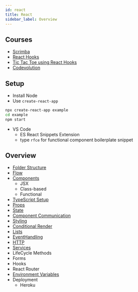 ```yaml
---
id: react
title: React
sidebar_label: Overview
---
```


## Courses

- [Scrimba](https://scrimba.com/course/glearnreact)
- [React Hooks](https://scrimba.com/course/greacthooks)
- [Tic Tac Toe using React Hooks](https://scrimba.com/course/greactgame)
- [Codevolution](https://www.youtube.com/playlist?list=PLC3y8-rFHvwgg3vaYJgHGnModB54rxOk3)

## Setup

- Install Node
- Use ```create-react-app```

```bash
npx create-react-app example
cd example
npm start
```

- VS Code
  - ES React Snippets Extension
  - type ```rfce``` for functional component boilerplate snippet

## Overview

- [Folder Structure](react-folder-structure)
- [Flow](react-flow)
- [Components](react-components)
  - JSX
  - Class-based
  - Functional
- [TypeScript Setup](react-typescript)
- [Props](react-props)
- [State](react-state)
- [Component Communication](react-component-communication)
- [Styling](react-styling)
- [Conditional Render](react-conditional-render)
- [Lists](react-lists)
- [EventHandling](react-event-handling)
- [HTTP](react-http)
- [Services](react-services)
- LifeCycle Methods
- Forms
- Hooks
- React Router
- [Environment Variables](react-env)
- Deployment
  - Heroku
